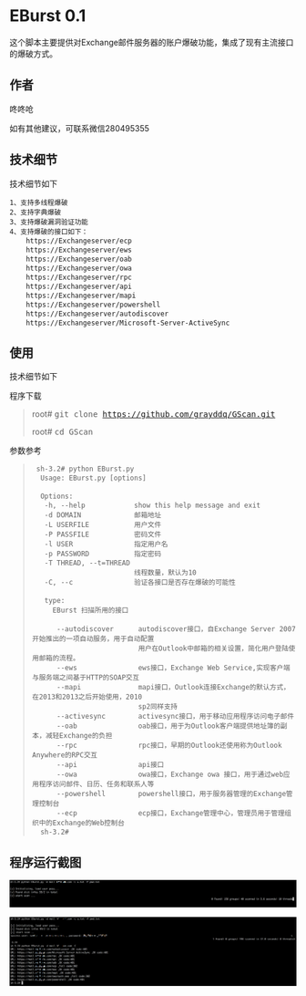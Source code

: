 # EBurst 0.1

这个脚本主要提供对Exchange邮件服务器的账户爆破功能，集成了现有主流接口的爆破方式。

## 作者 ##

咚咚呛 

如有其他建议，可联系微信280495355

## 技术细节 ##
技术细节如下

	1、支持多线程爆破
	2、支持字典爆破
	3、支持爆破漏洞验证功能
	4、支持爆破的接口如下：
	    https://Exchangeserver/ecp
        https://Exchangeserver/ews
        https://Exchangeserver/oab
        https://Exchangeserver/owa
        https://Exchangeserver/rpc
        https://Exchangeserver/api
        https://Exchangeserver/mapi
        https://Exchangeserver/powershell
	    https://Exchangeserver/autodiscover
	    https://Exchangeserver/Microsoft-Server-ActiveSync
    

## 使用 ##
技术细节如下

程序下载

> root# <kbd>git clone https://github.com/grayddq/GScan.git</kbd>
>
> root# <kbd>cd GScan</kbd>

参数参考

>      sh-3.2# python EBurst.py
>       Usage: EBurst.py [options]
>       
>       Options:
>        -h, --help            show this help message and exit
>        -d DOMAIN             邮箱地址
>        -L USERFILE           用户文件
>        -P PASSFILE           密码文件
>        -l USER               指定用户名
>        -p PASSWORD           指定密码
>        -T THREAD, --t=THREAD
>                              线程数量，默认为10
>        -C, --c               验证各接口是否存在爆破的可能性
>      
>        type:
>          EBurst 扫描所用的接口
>       
>           --autodiscover      autodiscover接口，自Exchange Server 2007开始推出的一项自动服务，用于自动配置
>                               用户在Outlook中邮箱的相关设置，简化用户登陆使用邮箱的流程。
>           --ews               ews接口，Exchange Web Service,实现客户端与服务端之间基于HTTP的SOAP交互
>           --mapi              mapi接口，Outlook连接Exchange的默认方式，在2013和2013之后开始使用，2010
>                               sp2同样支持
>           --activesync        activesync接口，用于移动应用程序访问电子邮件
>           --oab               oab接口，用于为Outlook客户端提供地址簿的副本，减轻Exchange的负担
>           --rpc               rpc接口，早期的Outlook还使用称为Outlook Anywhere的RPC交互
>           --api               api接口
>           --owa               owa接口，Exchange owa 接口，用于通过web应用程序访问邮件、日历、任务和联系人等
>           --powershell        powershell接口，用于服务器管理的Exchange管理控制台
>           --ecp               ecp接口，Exchange管理中心，管理员用于管理组织中的Exchange的Web控制台
>       sh-3.2#




## 程序运行截图 ##

![Screenshot](pic/111.png)

![Screenshot](pic/222.png)

